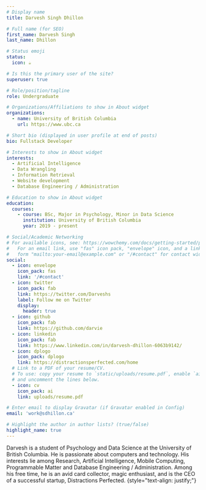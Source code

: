 ```yaml
---
# Display name
title: Darvesh Singh Dhillon

# Full name (for SEO)
first_name: Darvesh Singh
last_name: Dhillon

# Status emoji
status:
  icon: ☕️

# Is this the primary user of the site?
superuser: true

# Role/position/tagline
role: Undergraduate

# Organizations/Affiliations to show in About widget
organizations:
  - name: University of British Columbia
    url: https://www.ubc.ca

# Short bio (displayed in user profile at end of posts)
bio: Fullstack Developer

# Interests to show in About widget
interests:
  - Artificial Intelligence
  - Data Wrangling
  - Information Retrieval
  - Website development
  - Database Engineering / Administration

# Education to show in About widget
education:
  courses:
    - course: BSc, Major in Psychology, Minor in Data Science
      institution: University of British Columbia
      year: 2019 - present

# Social/Academic Networking
# For available icons, see: https://wowchemy.com/docs/getting-started/page-builder/#icons
#   For an email link, use "fas" icon pack, "envelope" icon, and a link in the
#   form "mailto:your-email@example.com" or "/#contact" for contact widget.
social:
  - icon: envelope
    icon_pack: fas
    link: '/#contact'
  - icon: twitter
    icon_pack: fab
    link: https://twitter.com/Darveshs
    label: Follow me on Twitter
    display:
      header: true
  - icon: github
    icon_pack: fab
    link: https://github.com/darvie
  - icon: linkedin
    icon_pack: fab
    link: https://www.linkedin.com/in/darvesh-dhillon-6063b9142/
  - icon: dplogo
    icon_pack: dplogo
    link: https://distractionsperfected.com/home
  # Link to a PDF of your resume/CV.
  # To use: copy your resume to `static/uploads/resume.pdf`, enable `ai` icons in `params.yaml`,
  # and uncomment the lines below.
  - icon: cv
    icon_pack: ai
    link: uploads/resume.pdf

# Enter email to display Gravatar (if Gravatar enabled in Config)
email: 'work@sdhillon.ca'

# Highlight the author in author lists? (true/false)
highlight_name: true
---
```


Darvesh is a student of Psychology and Data Science at the University of British Columbia. He is passionate about computers and technology. His interests lie among Research, Artificial Intelligence, Mobile Computing, Programmable Matter and Database Engineering / Administration. Among his free time, he is an avid card collector, magic enthusiast, and is the CEO of a successful startup, Distractions Perfected.
{style="text-align: justify;"}
